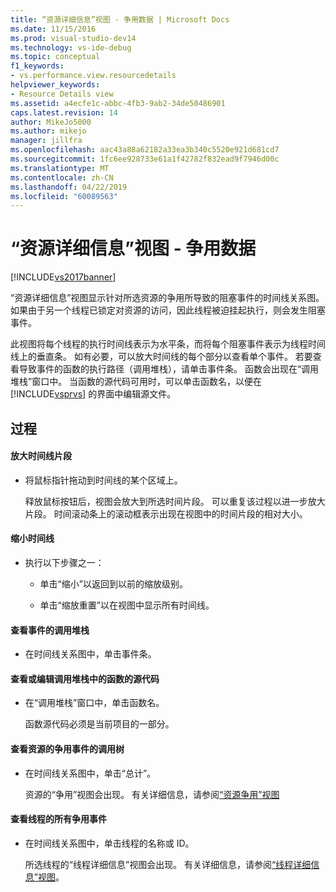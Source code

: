 ```yaml
---
title: “资源详细信息”视图 - 争用数据 | Microsoft Docs
ms.date: 11/15/2016
ms.prod: visual-studio-dev14
ms.technology: vs-ide-debug
ms.topic: conceptual
f1_keywords:
- vs.performance.view.resourcedetails
helpviewer_keywords:
- Resource Details view
ms.assetid: a4ecfe1c-abbc-4fb3-9ab2-34de50486901
caps.latest.revision: 14
author: MikeJo5000
ms.author: mikejo
manager: jillfra
ms.openlocfilehash: aac43a88a62182a33ea3b340c5520e921d681cd7
ms.sourcegitcommit: 1fc6ee928733e61a1f42782f832ead9f7946d00c
ms.translationtype: MT
ms.contentlocale: zh-CN
ms.lasthandoff: 04/22/2019
ms.locfileid: "60089563"
---
```

# <a name="resource-details-view---contention-data"></a>“资源详细信息”视图 - 争用数据
[!INCLUDE[vs2017banner](../includes/vs2017banner.md)]

“资源详细信息”视图显示针对所选资源的争用所导致的阻塞事件的时间线关系图。 如果由于另一个线程已锁定对资源的访问，因此线程被迫挂起执行，则会发生阻塞事件。  
  
 此视图将每个线程的执行时间线表示为水平条，而将每个阻塞事件表示为线程时间线上的垂直条。 如有必要，可以放大时间线的每个部分以查看单个事件。 若要查看导致事件的函数的执行路径（调用堆栈），请单击事件条。 函数会出现在“调用堆栈”窗口中。 当函数的源代码可用时，可以单击函数名，以便在 [!INCLUDE[vsprvs](../includes/vsprvs-md.md)] 的界面中编辑源文件。  
  
## <a name="procedures"></a>过程  
  
#### <a name="to-magnify-a-timeline-segment"></a>放大时间线片段  
  
- 将鼠标指针拖动到时间线的某个区域上。  
  
     释放鼠标按钮后，视图会放大到所选时间片段。 可以重复该过程以进一步放大片段。 时间滚动条上的滚动框表示出现在视图中的时间片段的相对大小。  
  
#### <a name="to-zoom-out-on-a-timeline"></a>缩小时间线  
  
- 执行以下步骤之一：  
  
    - 单击“缩小”以返回到以前的缩放级别。  
  
    - 单击“缩放重置”以在视图中显示所有时间线。  
  
#### <a name="to-view-the-call-stack-of-an-event"></a>查看事件的调用堆栈  
  
- 在时间线关系图中，单击事件条。  
  
#### <a name="to-view-or-edit-the-source-code-of-a-function-in-the-call-stack"></a>查看或编辑调用堆栈中的函数的源代码  
  
- 在“调用堆栈”窗口中，单击函数名。  
  
  函数源代码必须是当前项目的一部分。  
  
#### <a name="to-view-the-call-tree-of-contention-events-for-the-resource"></a>查看资源的争用事件的调用树  
  
- 在时间线关系图中，单击“总计”。  
  
     资源的“争用”视图会出现。 有关详细信息，请参阅[“资源争用”视图](../profiling/resource-contentions-view-contention-data.md)  
  
#### <a name="to-view-all-the-contention-events-of-a-thread"></a>查看线程的所有争用事件  
  
- 在时间线关系图中，单击线程的名称或 ID。  
  
     所选线程的“线程详细信息”视图会出现。 有关详细信息，请参阅[“线程详细信息”视图](../profiling/thread-details-view-contention-data.md)。
